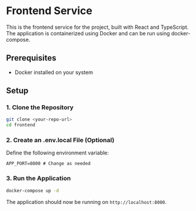 # Frontend Service

This is the frontend service for the project, built with React and TypeScript. The application is containerized using Docker and can be run using docker-compose.

## Prerequisites

- Docker installed on your system

## Setup

### 1. Clone the Repository

```bash
git clone <your-repo-url>
cd frontend
```

### 2. Create an .env.local File (Optional)

Define the following environment variable:

```
APP_PORT=8000 # Change as needed
```

### 3. Run the Application

```bash
docker-compose up -d
```

The application should now be running on `http://localhost:8000`.
